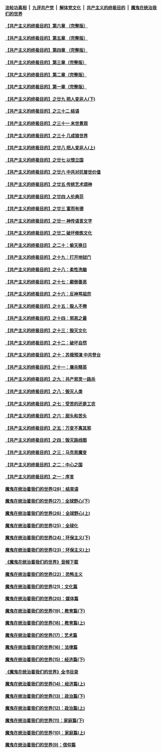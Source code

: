 ####  [法轮功真相](../../../../basic/blob/master/README.md?t=05232231) &nbsp;|&nbsp; [九评共产党](../../../../9ping.md/blob/master/README.md?t=05232231) &nbsp;|&nbsp; [解体党文化](../../../../jtdwh.md/blob/master/README.md?t=05232231)  &nbsp;|&nbsp; [共产主义的终极目的](../../../../gczydzjmd.md/blob/master/README.md?t=05232231) &nbsp;|&nbsp; [魔鬼在统治我们的世界](../../../../mgztzwmdsj.md/blob/master/README.md?t=05232231) 

#### [【共产主义的终极目的】第六章 （完整版）](../pages/nsc422/n11428913.md?t=05232231) 

#### [【共产主义的终极目的】第五章 （完整版）](../pages/nsc422/n11428912.md?t=05232231) 

#### [【共产主义的终极目的】第四章 （完整版）](../pages/nsc422/n11428907.md?t=05232231) 

#### [【共产主义的终极目的】第三章（完整版）](../pages/nsc422/n11428848.md?t=05232231) 

#### [【共产主义的终极目的】第二章（完整版）](../pages/nsc422/n11428831.md?t=05232231) 

#### [【共产主义的终极目的】第一章（完整版）](../pages/nsc422/n11417651.md?t=05232231) 

#### [【共产主义的终极目的】之廿九 把人变非人(下)](../pages/nsc422/n11344140.md?t=05232231) 

#### [【共产主义的终极目的】之三十二 结语](../pages/nsc422/n11360535.md?t=05232231) 

#### [【共产主义的终极目的】之三十一 末世景观](../pages/nsc422/n11351129.md?t=05232231) 

#### [【共产主义的终极目的】之三十 几成狼世界](../pages/nsc422/n11348280.md?t=05232231) 

#### [【共产主义的终极目的】之廿八 把人变非人(上)](../pages/nsc422/n11340492.md?t=05232231) 

#### [【共产主义的终极目的】之廿七 以恨立国](../pages/nsc422/n11336944.md?t=05232231) 

#### [【共产主义的终极目的】之廿六 中共对抗普世价值](../pages/nsc422/n11324785.md?t=05232231) 

#### [【共产主义的终极目的】之廿五 传统艺术颂神](../pages/nsc422/n11296396.md?t=05232231) 

#### [【共产主义的终极目的】之廿四 人伦典范](../pages/nsc422/n11296397.md?t=05232231) 

#### [【共产主义的终极目的】之廿三 富而有德](../pages/nsc422/n11283598.md?t=05232231) 

#### [【共产主义的终极目的】之廿一 神传语言文字](../pages/nsc422/n11263265.md?t=05232231) 

#### [【共产主义的终极目的】之廿二 破坏修炼文化](../pages/nsc422/n11245728.md?t=05232231) 

#### [【共产主义的终极目的】之二十：偷天换日](../pages/nsc422/n11238846.md?t=05232231) 

#### [【共产主义的终极目的】之十九：打开地狱门](../pages/nsc422/n11206376.md?t=05232231) 

#### [【共产主义的终极目的】之十八：柔性洗脑](../pages/nsc422/n11199994.md?t=05232231) 

#### [【共产主义的终极目的】之十七：颠倒善恶](../pages/nsc422/n11179782.md?t=05232231) 

#### [【共产主义的终极目的】之十六：反神骂祖宗](../pages/nsc422/n11166798.md?t=05232231) 

#### [【共产主义的终极目的】之十五：毁人不倦](../pages/nsc422/n11166792.md?t=05232231) 

#### [【共产主义的终极目的】之十四：邪恶之最](../pages/nsc422/n11150249.md?t=05232231) 

#### [【共产主义的终极目的】之十三：毁灭文化](../pages/nsc422/n11135227.md?t=05232231) 

#### [【共产主义的终极目的】之十二：破坏自然](../pages/nsc422/n11135214.md?t=05232231) 

#### [【共产主义的终极目的】之十：苏俄预演 中共登台](../pages/nsc422/n11118424.md?t=05232231) 

#### [【共产主义的终极目的】之十一：屠杀精英](../pages/nsc422/n11118442.md?t=05232231) 

#### [【共产主义的终极目的】之九：共产邪灵一路杀](../pages/nsc422/n11114139.md?t=05232231) 

#### [【共产主义的终极目的】之八：毁灭人类](../pages/nsc422/n11108503.md?t=05232231) 

#### [【共产主义的终极目的】之七：受苦的还是工农](../pages/nsc422/n11101809.md?t=05232231) 

#### [【共产主义的终极目的】之六：甜头和苦头](../pages/nsc422/n11096971.md?t=05232231) 

#### [【共产主义的终极目的】之五：万变不离其邪](../pages/nsc422/n11091285.md?t=05232231) 

#### [【共产主义的终极目的】之四：毁灭路线图](../pages/nsc422/n11086284.md?t=05232231) 

#### [【共产主义的终极目的】之三：马克思魔变](../pages/nsc422/n11061941.md?t=05232231) 

#### [【共产主义的终极目的】之二：中心之国](../pages/nsc422/n11047728.md?t=05232231) 

#### [【共产主义的终极目的】之一：序言](../pages/nsc422/n11086077.md?t=05232231) 

#### [魔鬼在统治着我们的世界(28)：结束语](../pages/nsc422/n10936246.md?t=05232231) 

#### [魔鬼在统治着我们的世界(27)：全球野心(下)](../pages/nsc422/n10928319.md?t=05232231) 

#### [魔鬼在统治着我们的世界(26)：全球野心(上)](../pages/nsc422/n10900318.md?t=05232231) 

#### [魔鬼在统治着我们的世界(25)：全球化](../pages/nsc422/n10788205.md?t=05232231) 

#### [魔鬼在统治着我们的世界(24)：环保主义(下)](../pages/nsc422/n10695307.md?t=05232231) 

#### [魔鬼在统治着我们的世界(23)：环保主义(上)](../pages/nsc422/n10688613.md?t=05232231) 

#### [《魔鬼在统治着我们的世界》音频下载](../pages/nsc422/n10635553.md?t=05232231) 

#### [魔鬼在统治着我们的世界(22)：恐怖主义](../pages/nsc422/n10614727.md?t=05232231) 

#### [魔鬼在统治着我们的世界(21)：文化篇](../pages/nsc422/n10597706.md?t=05232231) 

#### [魔鬼在统治着我们的世界(20)：媒体篇](../pages/nsc422/n10586579.md?t=05232231) 

#### [魔鬼在统治着我们的世界(19)：教育篇(下)](../pages/nsc422/n10564808.md?t=05232231) 

#### [魔鬼在统治着我们的世界(18)：教育篇(上)](../pages/nsc422/n10526970.md?t=05232231) 

#### [魔鬼在统治着我们的世界(17)：艺术篇](../pages/nsc422/n10499093.md?t=05232231) 

#### [魔鬼在统治着我们的世界(16)：法律篇](../pages/nsc422/n10485969.md?t=05232231) 

#### [魔鬼在统治着我们的世界(15)：经济篇(下)](../pages/nsc422/n10469975.md?t=05232231) 

#### [《魔鬼在统治着我们的世界》全书目录](../pages/nsc422/n10464261.md?t=05232231) 

#### [魔鬼在统治着我们的世界(14)：经济篇(上)](../pages/nsc422/n10457370.md?t=05232231) 

#### [魔鬼在统治着我们的世界(13)：政治篇(下)](../pages/nsc422/n10448270.md?t=05232231) 

#### [魔鬼在统治着我们的世界(12)：政治篇(上)](../pages/nsc422/n10444576.md?t=05232231) 

#### [魔鬼在统治着我们的世界(11)：家庭篇(下)](../pages/nsc422/n10440961.md?t=05232231) 

#### [魔鬼在统治着我们的世界(10)：家庭篇(上)](../pages/nsc422/n10435448.md?t=05232231) 

#### [魔鬼在统治着我们的世界(9)：信仰篇](../pages/nsc422/n10432159.md?t=05232231) 

